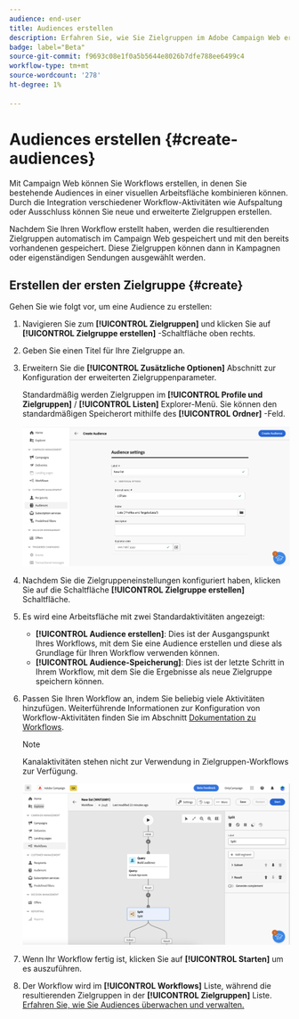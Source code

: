 ```yaml
---
audience: end-user
title: Audiences erstellen
description: Erfahren Sie, wie Sie Zielgruppen im Adobe Campaign Web erstellen
badge: label="Beta"
source-git-commit: f9693c08e1f0a5b5644e8026b7dfe788ee6499c4
workflow-type: tm+mt
source-wordcount: '278'
ht-degree: 1%

---
```



# Audiences erstellen {#create-audiences}

Mit Campaign Web können Sie Workflows erstellen, in denen Sie bestehende Audiences in einer visuellen Arbeitsfläche kombinieren können. Durch die Integration verschiedener Workflow-Aktivitäten wie Aufspaltung oder Ausschluss können Sie neue und erweiterte Zielgruppen erstellen.

Nachdem Sie Ihren Workflow erstellt haben, werden die resultierenden Zielgruppen automatisch im Campaign Web gespeichert und mit den bereits vorhandenen gespeichert. Diese Zielgruppen können dann in Kampagnen oder eigenständigen Sendungen ausgewählt werden.

## Erstellen der ersten Zielgruppe {#create}

Gehen Sie wie folgt vor, um eine Audience zu erstellen:

1. Navigieren Sie zum **[!UICONTROL Zielgruppen]** und klicken Sie auf **[!UICONTROL Zielgruppe erstellen]** -Schaltfläche oben rechts.
1. Geben Sie einen Titel für Ihre Zielgruppe an.
1. Erweitern Sie die **[!UICONTROL Zusätzliche Optionen]** Abschnitt zur Konfiguration der erweiterten Zielgruppenparameter.

   Standardmäßig werden Zielgruppen im **[!UICONTROL Profile und Zielgruppen]** / **[!UICONTROL Listen]** Explorer-Menü. Sie können den standardmäßigen Speicherort mithilfe des **[!UICONTROL Ordner]** -Feld.

   ![](assets/audiences-settings.png)

1. Nachdem Sie die Zielgruppeneinstellungen konfiguriert haben, klicken Sie auf die Schaltfläche **[!UICONTROL Zielgruppe erstellen]** Schaltfläche.

1. Es wird eine Arbeitsfläche mit zwei Standardaktivitäten angezeigt:

   * **[!UICONTROL Audience erstellen]**: Dies ist der Ausgangspunkt Ihres Workflows, mit dem Sie eine Audience erstellen und diese als Grundlage für Ihren Workflow verwenden können.
   * **[!UICONTROL Audience-Speicherung]**: Dies ist der letzte Schritt in Ihrem Workflow, mit dem Sie die Ergebnisse als neue Zielgruppe speichern können.

1. Passen Sie Ihren Workflow an, indem Sie beliebig viele Aktivitäten hinzufügen. Weiterführende Informationen zur Konfiguration von Workflow-Aktivitäten finden Sie im Abschnitt [Dokumentation zu Workflows](../workflows/activities/about-activities.md).

   >[!NOTE]
   >
   >Kanalaktivitäten stehen nicht zur Verwendung in Zielgruppen-Workflows zur Verfügung.

   ![](assets/audience-creation-canvas.png)

1. Wenn Ihr Workflow fertig ist, klicken Sie auf **[!UICONTROL Starten]** um es auszuführen.

1. Der Workflow wird im **[!UICONTROL Workflows]** Liste, während die resultierenden Zielgruppen in der **[!UICONTROL Zielgruppen]** Liste. [Erfahren Sie, wie Sie Audiences überwachen und verwalten.](access-audiences.md)
